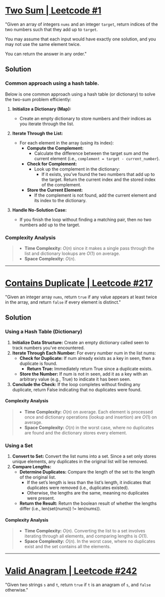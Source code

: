 # [Two Sum | Leetcode #1](https://leetcode.com/problems/two-sum/description/)

"Given an array of integers `nums` and an integer `target`, return indices of the two numbers such that they add up to `target`.

You may assume that each input would have exactly one solution, and you may not use the same element twice.

You can return the answer in any order."

## Solution 

### Common approach using a hash table.

Below is one common approach using a hash table (or dictionary) to solve the two-sum problem efficiently:


1. **Initialize a Dictionary (Map):**
   - Create an empty dictionary to store numbers and their indices as you iterate through the list.

2. **Iterate Through the List:**
   - For each element in the array (using its index):
     - **Compute the Complement:**
       - Calculate the difference between the target sum and the current element (i.e., `complement = target - current_number`).
     - **Check for Complement:**
       - Look up the complement in the dictionary:
         - If it exists, you’ve found the two numbers that add up to the target. Return the current index and the stored index of the complement.
     - **Store the Current Element:**
       - If the complement is not found, add the current element and its index to the dictionary.

3. **Handle No-Solution Case:**
   - If you finish the loop without finding a matching pair, then no two numbers add up to the target.

### Complexity Analysis

>- **Time Complexity:** $O(n)$ since it makes a single pass through the list and dictionary lookups are $O(1)$ on average.
>-  **Space Complexity:** $O(n)$.

---

# [Contains Duplicate | Leetcode #217](https://leetcode.com/problems/contains-duplicate/description/)

"Given an integer array `nums`, return `true` if any value appears at least twice in the array, and return `false` if every element is distinct."

##  Solution

### Using a Hash Table (Dictionary)

1.	**Initialize Data Structure:**
    Create an empty dictionary called seen to track numbers you’ve encountered.
2. **Iterate Through Each Number:**
    For every number num in the list nums:
    - **Check for Duplicate:**
        If num already exists as a key in seen, then a duplicate is found.
        - **Return True:**
            Immediately return True since a duplicate exists.
    - **Store the Number:**
        If num is not in seen, add it as a key with an arbitrary value (e.g., True) to indicate it has been seen.
3. **Conclude the Check:**
    If the loop completes without finding any duplicate, return False indicating that no duplicates were found.

#### Complexity Analysis

>- **Time Complexity:** $O(n)$ on average. Each element is processed once and dictionary operations (lookup and insertion) are $O(1)$ on average.
 >- **Space Complexity:** $O(n)$ in the worst case, where no duplicates are found and the dictionary stores every element.

###  Using a Set

1. **Convert to Set:**
    Convert the list nums into a set. Since a set only stores unique elements, any duplicates in the original list will be removed.
2. **Compare Lengths:**
    -   **Determine Duplicates:**
        Compare the length of the set to the length of the original list.
        -   If the set’s length is less than the list’s length, it indicates that duplicates were removed (i.e., duplicates existed).
        - Otherwise, the lengths are the same, meaning no duplicates were present.
    - **Return the Result:**
        Return the boolean result of whether the lengths differ (i.e., len(set(nums)) != len(nums)).

#### Complexity Analysis
>- **Time Complexity:** $O(n)$. Converting the list to a set involves iterating through all elements, and comparing lengths is $O(1)$.
>- **Space Complexity:** $O(n)$. In the worst case, where no duplicates exist and the set contains all the elements.

---

# [Valid Anagram | Leetcode #242](https://leetcode.com/problems/valid-anagram/description/)

"Given two strings `s` and `t`, return `true` if `t` is an anagram of `s`, and `false` otherwise."